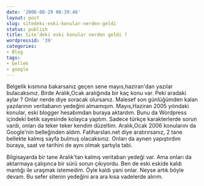 ```yaml
---
date: '2006-08-29 00:39:46'
layout: post
slug: sitedeki-eski-konular-nerden-geldi
status: publish
title: Site’deki eski konular nerden geldi ?
wordpressid: '39'
categories:
- Blog
tags:
- bellek
- google
---
```


Belgelik kısmına bakarsanız geçen sene mayıs,haziran'dan yazılar bulacaksınız. Birde Aralık,Ocak aralığında bir kaç konu var.
Peki aradaki aylar ? Onlar nerde diye soracak olursanız. Malesef son günlüğümden kalan yazılarının veritabanın yedeğini almamışım. Mayıs,Haziran 2005 yılındaki konular, eski blogger hesabımdan buraya aktardım. Bunu da Wordpress içindeki betik sayesinde kolayca yaptım. Sadece türkçe karakterlerde sorun vardı, onları da teker teker kendim düzeltim. Aralık,Ocak 2006 konularını da Google'nin belleğinden aldım. Fatiharslan.net diye aratırırsanız, 2 tane bellekte kalmış sayfa bulmuş olacaksınız. Onları da aynen yapıştırdım buraya, saat ve tarihini de aynı olmak şartıyla tabi. 

Bilgisayarda bir tane Aralık'tan kalmış veritaban yedeği var. Ama onları da aktarmaya çalışınca bir sürü sorun çıkıyordu. Ben de eski eskide kaldı mantığı ile uraşmak istemedim. Öyle kaldı yani onlar. Neyse artık böyle devam. Bu sefer sitenin yedeğini ara ara kısa vadelerde alırım. 
